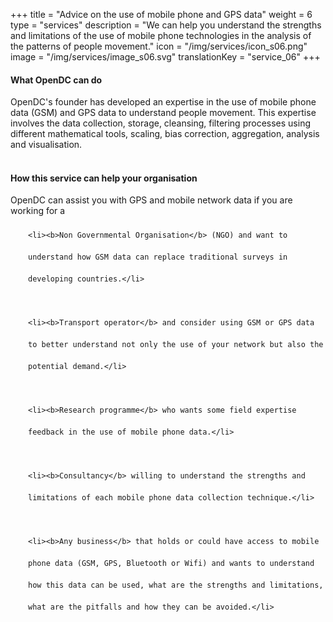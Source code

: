 +++
title = "Advice on the use of mobile phone and GPS data"
weight = 6
type = "services"
description = "We can help you understand the strengths and limitations of the use of mobile phone technologies in the analysis of the patterns of people movement."
icon = "/img/services/icon_s06.png"
image = "/img/services/image_s06.svg"
translationKey = "service_06"
+++

#### What OpenDC can do
OpenDC's founder has developed an expertise in the use of mobile phone data (GSM) and GPS data to understand people movement. This expertise involves the data collection, storage, cleansing, filtering processes using different mathematical tools, scaling, bias correction, aggregation, analysis and visualisation.
<br></br>

#### How this service can help your organisation
OpenDC can assist you with GPS and mobile network data if you are working for a

<ul style="list-style-type:disc; padding-left:2em; line-height:250%;">

	<li><b>Non Governmental Organisation</b> (NGO) and want to understand how GSM data can replace traditional surveys in developing countries.</li>
	
	<li><b>Transport operator</b> and consider using GSM or GPS data to better understand not only the use of your network but also the potential demand.</li>
	
	<li><b>Research programme</b> who wants some field expertise feedback in the use of mobile phone data.</li>
	
	<li><b>Consultancy</b> willing to understand the strengths and limitations of each mobile phone data collection technique.</li>
	
	<li><b>Any business</b> that holds or could have access to mobile phone data (GSM, GPS, Bluetooth or Wifi) and wants to understand how this data can be used, what are the strengths and limitations, what are the pitfalls and how they can be avoided.</li>
	
</ul>
